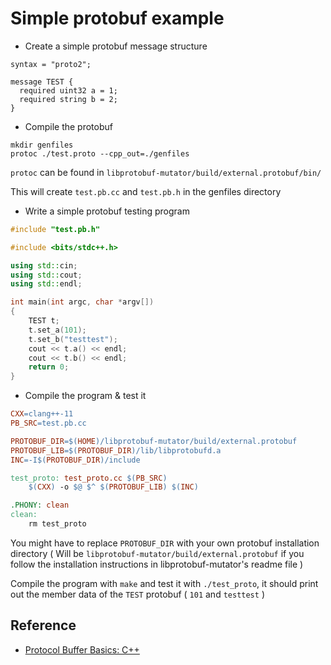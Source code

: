 # Simple protobuf example

* Create a simple protobuf message structure  

```
syntax = "proto2";

message TEST {
  required uint32 a = 1;
  required string b = 2;
}
```

* Compile the protobuf  

```
mkdir genfiles  
protoc ./test.proto --cpp_out=./genfiles
```

`protoc` can be found in `libprotobuf-mutator/build/external.protobuf/bin/`  

This will create `test.pb.cc` and `test.pb.h` in the genfiles directory  

* Write a simple protobuf testing program  

```cpp
#include "test.pb.h"

#include <bits/stdc++.h>

using std::cin;
using std::cout;
using std::endl;

int main(int argc, char *argv[])
{
    TEST t;
    t.set_a(101);
    t.set_b("testtest");
    cout << t.a() << endl;
    cout << t.b() << endl;   
    return 0;
} 
```

* Compile the program & test it

```makefile
CXX=clang++-11
PB_SRC=test.pb.cc

PROTOBUF_DIR=$(HOME)/libprotobuf-mutator/build/external.protobuf
PROTOBUF_LIB=$(PROTOBUF_DIR)/lib/libprotobufd.a
INC=-I$(PROTOBUF_DIR)/include

test_proto: test_proto.cc $(PB_SRC)
	$(CXX) -o $@ $^ $(PROTOBUF_LIB) $(INC)

.PHONY: clean
clean: 
	rm test_proto
```

You might have to replace `PROTOBUF_DIR` with your own protobuf installation directory ( Will be `libprotobuf-mutator/build/external.protobuf` if you follow the installation instructions in libprotobuf-mutator's readme file )  

Compile the program with `make` and test it with `./test_proto`, it should print out the member data of the `TEST` protobuf ( `101` and `testtest` )

## Reference  
* [Protocol Buffer Basics: C++](https://developers.google.com/protocol-buffers/docs/cpptutorial)

